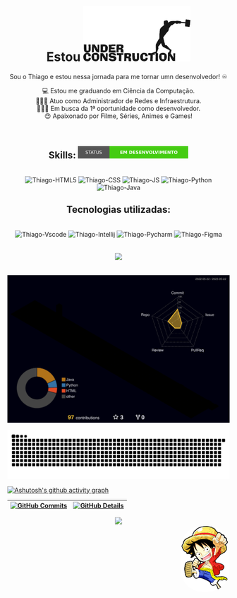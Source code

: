 <h1 align="center">Estou <img src="/em-construcao.gif"/></h1>
<p align="center">Sou o Thiago e estou nessa jornada para me tornar umn desenvolvedor! ♾️</p>
<p align="center" >💻 Estou me graduando em Ciência da Computação. <br> 
🧑🏽‍💼 Atuo como Administrador de Redes e Infraestrutura. <br> 🕵🏽‍♂️ Em busca da 1ª oportunidade como desenvolvedor. <br> 😍 Apaixonado por Filme, Séries, Animes e Games!</p>
<br>
<h2 align="center" style="display: inline_block">Skills: <img height="28" width="250" src="/em_desenvolvimento.svg"/></h2>
<div align="center"><br>
  <img alt="Thiago-HTML5" height="40" width="50" src="https://api.iconify.design/devicon:html5.svg">
  <img alt="Thiago-CSS" height="40" width="50" src="https://api.iconify.design/devicon:css3.svg">
  <img alt="Thiago-JS" height="40" width="50" src="https://api.iconify.design/devicon:javascript.svg">
  <img alt="Thiago-Python" height="40" width="50" src="https://api.iconify.design/devicon:python.svg">
  <img alt="Thiago-Java" height="40" width="50" src="https://api.iconify.design/devicon:java.svg">
</div>
<h2 align="center">Tecnologias utilizadas:</h2>
<div align="center" style="display: inline_block"><br>
  <img alt="Thiago-Vscode" height="40" width="50" src="https://api.iconify.design/devicon:vscode.svg">
  <img alt="Thiago-Intellij" height="40" width="50" src="https://api.iconify.design/devicon:intellij.svg">
  <img alt="Thiago-Pycharm" height="40" width="50" src="https://api.iconify.design/devicon:pycharm.svg">
  <img alt="Thiago-Figma" height="40" width="50" src="https://api.iconify.design/devicon:figma.svg">
</div>  
<br><br>

<div align="center" >
<img src="https://github-profile-trophy.vercel.app/?username=ThiagooSG&row=1&column=6&theme=dracula&margin-w=15&margin-h=15"/>
  </div>
  <br />

  ![Status](./profile-3d-contrib/profile-night-rainbow.svg)
  
  
 
   ![Snake animation](https://github.com/ThiagooSG/thiagoosg/blob/output/github-contribution-grid-snake.svg)
  

  
  [![Ashutosh's github activity graph](https://github-readme-activity-graph.cyclic.app/graph?username=ThiagooSG&bg_color=red&color=bd93f9&line=bd93f9&point=f1f5f9&area=true&hide_border=true)](https://github.com/ashutosh00710/github-readme-activity-graph)

 | [![GitHub Commits](http://github-profile-summary-cards.vercel.app/api/cards/productive-time?username=ThiagooSG&theme=dracula&utcOffset=-3)](https://github.com/vn7n24fzkq/github-profile-summary-cards) | [![GitHub Details](http://github-profile-summary-cards.vercel.app/api/cards/profile-details?username=ThiagooSG&theme=dracula)](https://github.com/vn7n24fzkq/github-profile-summary-cards) |  
 | ----------- | ----------- |



 

  



 
 
 






 
  
  

  



 <div style="">
   <div align='center'>
<a height="150em" href="http://www.github.com/ThiagooSG">
  <img src="https://github-readme-streak-stats.herokuapp.com/?user=ThiagooSG&stroke=bd93f9&background=171717&ring=3382ed&fire=3382ed&currStreakNum=bd93f9&currStreakLabel=3382ed&sideNums=bd93f9&sideLabels=bd93f9&dates=bd93f9&hide_border=true" /></a>
</div>
 </div>
 <img align="right" alt="Thiago-Luffy" height="150" style="border-radius: 50px;" src="https://github.com/ThiagooSG/thiagoosg/blob/main/luffy.png">
